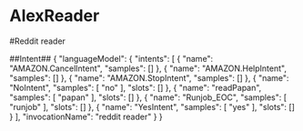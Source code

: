# AlexReader
#Reddit reader




##Intent##
{
  "languageModel": {
    "intents": [
      {
        "name": "AMAZON.CancelIntent",
        "samples": []
      },
      {
        "name": "AMAZON.HelpIntent",
        "samples": []
      },
      {
        "name": "AMAZON.StopIntent",
        "samples": []
      },
      {
        "name": "NoIntent",
        "samples": [
          "no"
        ],
        "slots": []
      },
      {
        "name": "readPapan",
        "samples": [
          "papan"
        ],
        "slots": []
      },
      {
        "name": "Runjob_EOC",
        "samples": [
          "runjob"
        ],
        "slots": []
      },
      {
        "name": "YesIntent",
        "samples": [
          "yes"
        ],
        "slots": []
      }
    ],
    "invocationName": "reddit reader"
  }
}
